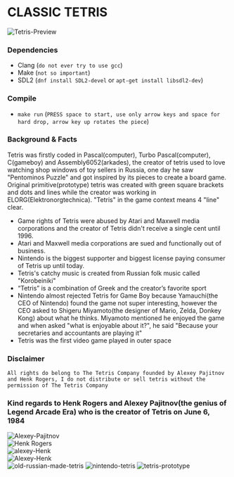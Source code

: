 
# CLASSIC TETRIS

![Tetris-Preview](https://media.giphy.com/media/QvFb7MKlw0YIHaFeoI/giphy.gif)

### Dependencies

- Clang (`do not ever try to use gcc`)
- Make (`not so important`)
- SDL2 (`dnf install SDL2-devel` or `apt-get install libsdl2-dev`)

### Compile

- `make run` (`PRESS space to start, use only arrow keys and space for hard drop, arrow key up rotates the piece`)

### Background & Facts

Tetris was firstly coded in Pascal(computer), Turbo Pascal(computer), C(gameboy) and Assembly6052(arkades), the creator of tetris used to love watching shop windows of toy sellers in Russia, one day he saw "Pentominos Puzzle" and got inspired by its pieces to create a board game. Original primitive(prototype) tetris was created with green square brackets and dots and lines while the creator was working in ELORG(Elektronorgtechnica). "Tetris" in the game context means 4 "line" clear.

- Game rights of Tetris were abused by Atari and Maxwell media corporations and the creator of Tetris didn't receive a single cent until 1996.
- Atari and Maxwell media corporations are sued and functionally out of business.
- Nintendo is the biggest supporter and biggest license paying consumer of Tetris up until today.
- Tetris's catchy music is created from Russian folk music called "Korobeiniki"
- “Tetris” is a combination of Greek and the creator’s favorite sport
- Nintendo almost rejected Tetris for Game Boy because  Yamauchi(the CEO of Nintendo) found the game not super interesting, however the CEO asked to Shigeru Miyamoto(the designer of Mario, Zelda, Donkey Kong) about what he thinks. Miyamoto mentioned he enjoyed the game and when asked "what is enjoyable about it?", he said "Because your secretaries and accountants are playing it"
- Tetris was the first video game played in outer space

### Disclaimer

`All rights do belong to The Tetris Company founded by Alexey Pajitnov and Henk Rogers, I do not distribute or sell tetris without the permission of The Tetris Company`

### Kind regards to Henk Rogers and Alexey Pajitnov(the genius of Legend Arcade Era) who is the creator of Tetris on June 6, 1984

![Alexey-Pajitnov](https://github.com/mrwormhole/tetris/assets/22800416/460ae2ac-ee34-4c76-b22f-c2b1e55fa6fc)
<br />
![Henk Rogers](https://github.com/mrwormhole/tetris/assets/22800416/3e99639e-9187-4cbb-ac6d-02e5912a8ea5)
<br />
![alexey-Henk](https://github.com/mrwormhole/tetris/assets/22800416/f0a4cc95-1c42-4d5b-8f67-09aabbfa9f1a)
<br />
![Alexey-Henk](https://github.com/mrwormhole/tetris/assets/22800416/e248a438-4df4-43fd-afc4-e3ce6fbe61fc)
<br />
![old-russian-made-tetris](https://github.com/mrwormhole/tetris/assets/22800416/9182d77d-5d6d-45d1-84b5-45de314ce44c)
![nintendo-tetris](https://github.com/mrwormhole/tetris/assets/22800416/1d03890f-3cf1-4407-bd11-5715810880e6)
![tetris-prototype](https://github.com/mrwormhole/tetris/assets/22800416/a0de6b8f-8ad1-46a5-a46a-34c01160239c)


